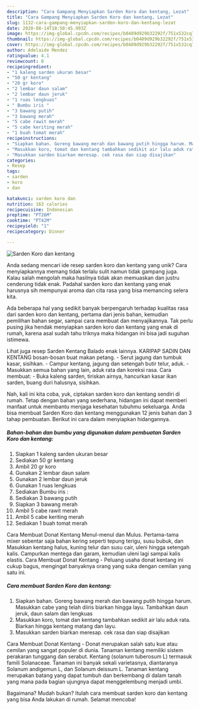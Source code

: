 ```yaml
---
description: "Cara Gampang Menyiapkan Sarden Koro dan kentang, Lezat"
title: "Cara Gampang Menyiapkan Sarden Koro dan kentang, Lezat"
slug: 1132-cara-gampang-menyiapkan-sarden-koro-dan-kentang-lezat
date: 2020-08-14T18:50:45.993Z
image: https://img-global.cpcdn.com/recipes/b0489d929b32292f/751x532cq70/sarden-koro-dan-kentang-foto-resep-utama.jpg
thumbnail: https://img-global.cpcdn.com/recipes/b0489d929b32292f/751x532cq70/sarden-koro-dan-kentang-foto-resep-utama.jpg
cover: https://img-global.cpcdn.com/recipes/b0489d929b32292f/751x532cq70/sarden-koro-dan-kentang-foto-resep-utama.jpg
author: Adelaide Mendez
ratingvalue: 4.1
reviewcount: 8
recipeingredient:
- "1 kaleng sarden ukuran besar"
- "50 gr kentang"
- "20 gr koro"
- "2 lembar daun salam"
- "2 lembar daun jeruk"
- "1 ruas lengkuas"
- " Bumbu iris "
- "3 bawang putih"
- "3 bawang merah"
- "5 cabe rawit merah"
- "5 cabe keriting merah"
- "1 buah tomat merah"
recipeinstructions:
- "Siapkan bahan. Goreng bawang merah dan bawang putih hingga harum. Masukkan cabe yang telah diiris biarkan hingga layu. Tambahkan daun jeruk, daun salam dan lengkuas"
- "Masukkan koro, tomat dan kentang tambahkan sedikit air lalu aduk rata. Biarkan hingga kentang matang dan layu."
- "Masukkan sarden biarkan meresap. cek rasa dan siap disajikan"
categories:
- Resep
tags:
- sarden
- koro
- dan

katakunci: sarden koro dan 
nutrition: 163 calories
recipecuisine: Indonesian
preptime: "PT26M"
cooktime: "PT42M"
recipeyield: "1"
recipecategory: Dinner

---
```



![Sarden Koro dan kentang](https://img-global.cpcdn.com/recipes/b0489d929b32292f/751x532cq70/sarden-koro-dan-kentang-foto-resep-utama.jpg)

Anda sedang mencari ide resep sarden koro dan kentang yang unik? Cara menyiapkannya memang tidak terlalu sulit namun tidak gampang juga. Kalau salah mengolah maka hasilnya tidak akan memuaskan dan justru cenderung tidak enak. Padahal sarden koro dan kentang yang enak harusnya sih mempunyai aroma dan cita rasa yang bisa memancing selera kita.

Ada beberapa hal yang sedikit banyak berpengaruh terhadap kualitas rasa dari sarden koro dan kentang, pertama dari jenis bahan, kemudian pemilihan bahan segar, sampai cara membuat dan menyajikannya. Tak perlu pusing jika hendak menyiapkan sarden koro dan kentang yang enak di rumah, karena asal sudah tahu triknya maka hidangan ini bisa jadi suguhan istimewa.

Lihat juga resep Sarden Kentang Balado enak lainnya. KARIPAP SADIN DAN KENTANG bosan-bosan buat makan petang. - Serut jagung dan tumbuk kasar, sisihkan. - Campur kentang, jagung dan setengah butir telur, aduk. - Masukkan semua bahan yang lain, aduk rata dan koreksi rasa. Cara membuat: - Buka kaleng sarden, tiriskan airnya, hancurkan kasar ikan sarden, buang duri halusnya, sisihkan.


Nah, kali ini kita coba, yuk, ciptakan sarden koro dan kentang sendiri di rumah. Tetap dengan bahan yang sederhana, hidangan ini dapat memberi manfaat untuk membantu menjaga kesehatan tubuhmu sekeluarga. Anda bisa membuat Sarden Koro dan kentang menggunakan 12 jenis bahan dan 3 tahap pembuatan. Berikut ini cara dalam menyiapkan hidangannya.

<!--inarticleads1-->

##### Bahan-bahan dan bumbu yang digunakan dalam pembuatan Sarden Koro dan kentang:

1. Siapkan 1 kaleng sarden ukuran besar
1. Sediakan 50 gr kentang
1. Ambil 20 gr koro
1. Gunakan 2 lembar daun salam
1. Gunakan 2 lembar daun jeruk
1. Gunakan 1 ruas lengkuas
1. Sediakan  Bumbu iris :
1. Sediakan 3 bawang putih
1. Siapkan 3 bawang merah
1. Ambil 5 cabe rawit merah
1. Ambil 5 cabe keriting merah
1. Sediakan 1 buah tomat merah


Cara Membuat Donat Kentang Menul-menul dan Mulus. Pertama-tama mixer sebentar saja bahan kering seperti tepung terigu, susu bubuk, dan Masukkan kentang halus, kuning telur dan susu cair, uleni hingga setengah kalis. Campurkan mentega dan garam, kemudian uleni lagi sampai kalis elastis. Cara Membuat Donat Kentang - Peluang usaha donat kentang ini cukup bagus, mengingat banyaknya orang yang suka dengan cemilan yang satu ini. 

<!--inarticleads2-->

##### Cara membuat Sarden Koro dan kentang:

1. Siapkan bahan. Goreng bawang merah dan bawang putih hingga harum. Masukkan cabe yang telah diiris biarkan hingga layu. Tambahkan daun jeruk, daun salam dan lengkuas
1. Masukkan koro, tomat dan kentang tambahkan sedikit air lalu aduk rata. Biarkan hingga kentang matang dan layu.
1. Masukkan sarden biarkan meresap. cek rasa dan siap disajikan


Cara Membuat Donat Kentang - Donat merupakan salah satu kue atau cemilan yang sangat populer di dunia. Tanaman kentang memiliki sistem perakaran tunggang dan serabut. Kentang (solanum tuberosum L) termasuk famili Solanaceae. Tanaman ini banyak sekali varietasnya, diantaranya Solanum andigemun L, dan Solanum deissum L. Tanaman kentang merupakan batang yang dapat tumbuh dan berkembang di dalam tanah yang mana pada bagian ujungnya dapat menggelembung menjadi umbi. 

Bagaimana? Mudah bukan? Itulah cara membuat sarden koro dan kentang yang bisa Anda lakukan di rumah. Selamat mencoba!
